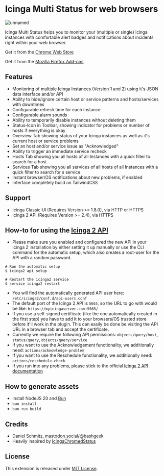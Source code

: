 # Icinga Multi Status for web browsers

![unnamed](https://github.com/user-attachments/assets/9ffd3408-e18c-4432-9438-37b30b776775)

Icinga Multi Status helps you to monitor your (multiple or single) Icinga instances with comfortable alert badges and notifications about incidents right within your web browser.

Get it from the [Chrome Web Store](https://chrome.google.com/webstore/detail/icinga-multi-status/khabbhcojgkibdeipanmiphceeoiijal)

Get it from the [Mozilla Firefox Add-ons](https://addons.mozilla.org/en-US/firefox/addon/icinga-multi-status-real/)

## Features

- Monitoring of multiple Icinga Instances (Version 1 and 2) using it's JSON data interface and/or API
- Ability to hide/ignore certain host or service patterns and hosts/services with downtimes
- Configurable refresh time for each instance
- Configurable alarm sounds
- Ability to temporarily disable instances without deleting them
- Status-Icon in Toolbar, showing indicator for problems or number of hosts if everything is okay
- Overview Tab showing status of your Icinga instances as well as it's current host or service problems
- Set an host and/or service issue as "Acknowledged"
- Ability to trigger an immediate service recheck
- Hosts Tab showing you all hosts of all Instances with a quick filter to search for a host
- Services Tab showing you all services of all hosts of all Instances with a quick filter to search for a service
- Instant browser/OS notifications about new problems, if enabled
- Interface completely build on TailwindCSS

## Support

- Icinga Classic UI (Requires Version >= 1.8.0), via HTTP or HTTPS
- Icinga 2 API (Requires Version >= 2.4), via HTTPS

## How-to for using the [Icinga 2 API](https://www.icinga.com/docs/icinga2/latest/doc/12-icinga2-api/)
- Please make sure you enabled and configured the new API in your Icinga 2 installation by either setting it up manually or use the CLI command for the automatic setup, which also creates a root-user for the API with a random password.
```
# Run the automatic setup
$ icinga2 api setup

# Restart the icinga2 service
$ service icinga2 restart
```
- You will find the automatically generated API user here: `/etc/icinga2/conf.d/api-users.conf`
- The default port of the Icinga 2 API is `5665`, so the URL to go with would be like: `https://myicingaserver.com:5665/`
- If you use a self-signed certificate (like the one automatically created in the first step) you have to add it to your browsers/OS trusted store before it'll work in the plugin. This can easily be done be visiting the API URL in a browser tab and accept the certificate.
- Currently we require the following API permissions: ```objects/query/host```, ```status/query```, ```objects/query/service```
- If you want to use the Acknowledgement functionality, we additionally need: ```actions/acknowledge-problem```
- If you want to use the Reschedule functionality, we additionally need: ```actions/reschedule-check```
- If you run into any problems, please stick to the official [Icinga 2 API documentation](https://www.icinga.com/docs/icinga2/latest/doc/12-icinga2-api/)

## How to generate assets
- Install NodeJS 20 and [Bun](https://bun.sh/)
- `bun install`
- `bun run build`

## Credits

- Daniel Schmitz, [mastodon.social/@bashgeek](https://mastodon.social/@bashgeek)
- Heavily inspired by [IcingaChromedStatus](https://github.com/kepi/IcingaChromedStatus)

## License

This extension is released under [MIT License](https://github.com/bashgeek/icinga-multi-status/blob/master/LICENSE.md).
